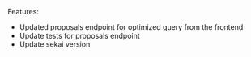 
Features:

* Updated proposals endpoint for optimized query from the frontend
* Update tests for proposals endpoint
* Update sekai version
